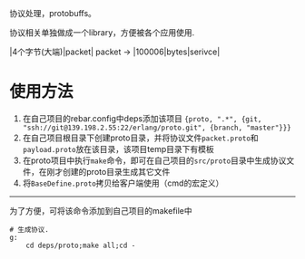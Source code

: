 协议处理，protobuffs。

协议相关单独做成一个library，方便被各个应用使用.

|4个字节(大端)|packet|
packet ->  |100006|bytes|serivce|



# 使用方法

1. 在自己项目的rebar.config中deps添加该项目 `{proto, ".*", {git, "ssh://git@139.198.2.55:22/erlang/proto.git", {branch, "master"}}}`
2. 在自己项目根目录下创建proto目录，并将协议文件`packet.proto`和`payload.proto`放在该目录，该项目temp目录下有模板
3. 在proto项目中执行`make`命令，即可在自己项目的`src/proto`目录中生成协议文件，在刚才创建的proto目录生成其它文件
4. 将`BaseDefine.proto`拷贝给客户端使用（cmd的宏定义）

---

为了方便，可将该命令添加到自己项目的makefile中
```
# 生成协议.
g:
	cd deps/proto;make all;cd -
```
